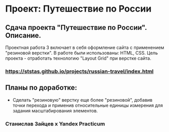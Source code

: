 # Проект: Путешествие по России

## Сдача проекта "Путешествие по России". Описание.  
 Проектная работа 3 включает в себя оформление сайта с применением "резиновой
 верстки". В работе были использованы: HTML, CSS. 
 Цель проекта - отработать технологию "Layout Grid" при верстке сайта.
 
### https://ststas.github.io/projects/russian-travel/index.html
  

## Планы по доработке:  
* Сделать "резиновую" верстку еще более "резиновой", добавив точки перехода и 
применив относительные единицы измерения для задания масштабирования элементов.

### Станислав Зайцев х Yandex Practicum 
